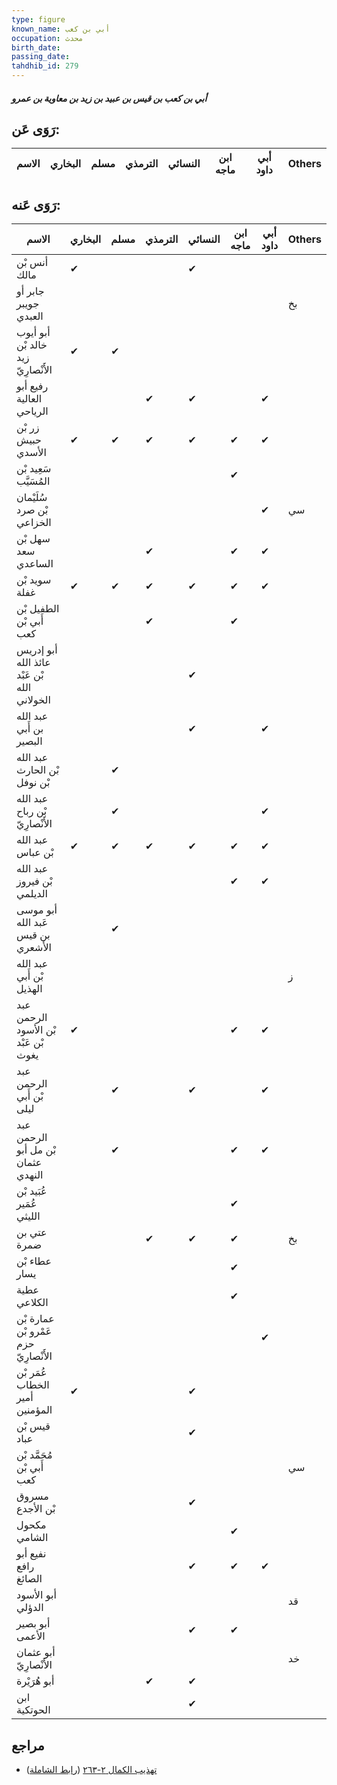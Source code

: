```yaml
---
type: figure
known_name: أبي بن كعب
occupation: محدث
birth_date:
passing_date:
tahdhib_id: 279
---
```

##### أبي بن كعب بن قيس بن عبيد بن زيد بن معاوية بن عمرو

## رَوَى عَن:
| الاسم | البخاري | مسلم | الترمذي | النسائي | ابن ماجه | أبي داود | Others |
| ----- | ------- | ---- | ------- | ------- | -------- | -------- | ------ |
## رَوَى عَنه:
| الاسم                                       | البخاري | مسلم | الترمذي | النسائي | ابن ماجه | أبي داود | Others |
| ------------------------------------------- | ------- | ---- | ------- | ------- | -------- | -------- | ------ |
| أنس بْن مالك                                | ✔       |      |         | ✔       |          |          |        |
| جابر أو جويبر العبدي                        |         |      |         |         |          |          | بخ     |
| أبو أيوب خالد بْن زيد الأَنْصارِيّ          | ✔       | ✔    |         |         |          |          |        |
| رفيع أبو العالية الرياحي                    |         |      | ✔       | ✔       |          | ✔        |        |
| زر بْن حبيش الأسدي                          | ✔       | ✔    | ✔       | ✔       | ✔        | ✔        |        |
| سَعِيد بْن المُسَيَّب                       |         |      |         |         | ✔        |          |        |
| سُلَيْمان بْن صرد الخزاعي                   |         |      |         |         |          | ✔        | سي     |
| سهل بْن سعد الساعدي                         |         |      | ✔       |         | ✔        | ✔        |        |
| سويد بْن غفلة                               | ✔       | ✔    | ✔       | ✔       | ✔        | ✔        |        |
| الطفيل بْن أَبي بْن كعب                     |         |      | ✔       |         | ✔        |          |        |
| أبو إدريس عائذ الله بْن عَبْد الله الخولاني |         |      |         | ✔       |          |          |        |
| عبد الله بن أَبي البصير                     |         |      |         | ✔       |          | ✔        |        |
| عبد الله بْن الحارث بْن نوفل                |         | ✔    |         |         |          |          |        |
| عبد الله بْن رباح الأَنْصارِيّ              |         | ✔    |         |         |          | ✔        |        |
| عبد الله بْن عباس                           | ✔       | ✔    | ✔       | ✔       | ✔        | ✔        |        |
| عبد الله بْن فيروز الديلمي                  |         |      |         |         | ✔        | ✔        |        |
| أبو موسى عَبد الله بن قيس الأشعري           |         | ✔    |         |         |          |          |        |
| عبد الله بْن أَبي الهذيل                    |         |      |         |         |          |          | ز      |
| عبد الرحمن بْن الأسود بْن عَبْد يغوث        | ✔       |      |         |         | ✔        | ✔        |        |
| عبد الرحمن بْن أَبي ليلى                    |         | ✔    |         | ✔       |          | ✔        |        |
| عبد الرحمن بْن مل أبو عثمان النهدي          |         | ✔    |         |         | ✔        | ✔        |        |
| عُبَيد بْن عُمَير الليثي                    |         |      |         |         | ✔        |          |        |
| عتي بن ضمرة                                 |         |      | ✔       | ✔       | ✔        |          | بخ     |
| عطاء بْن يسار                               |         |      |         |         | ✔        |          |        |
| عطية الكلاعي                                |         |      |         |         | ✔        |          |        |
| عمارة بْن عَمْرو بْن حزم الأَنْصارِيّ       |         |      |         |         |          | ✔        |        |
| عُمَر بْن الخطاب أمير المؤمنين              | ✔       |      |         | ✔       |          |          |        |
| قيس بْن عباد                                |         |      |         | ✔       |          |          |        |
| مُحَمَّد بْن أَبي بْن كعب                   |         |      |         |         |          |          | سي     |
| مسروق بْن الأجدع                            |         |      |         | ✔       |          |          |        |
| مكحول الشامي                                |         |      |         |         | ✔        |          |        |
| نفيع أبو رافع الصائغ                        |         |      |         | ✔       | ✔        | ✔        |        |
| أبو الأسود الدؤلي                           |         |      |         |         |          |          | قد     |
| أبو بصير الأعمى                             |         |      |         | ✔       | ✔        |          |        |
| أبو عثمان الأَنْصارِيّ                      |         |      |         |         |          |          | خد     |
| أبو هُرَيْرة                                |         |      | ✔       | ✔       |          |          |        |
| ابن الحوتكية                                |         |      |         | ✔       |          |          |        |
## مراجع
- [تهذيب الكمال ٢-٢٦٣](obsidian://open?vault=Tahdhib-al-Kamal&file=Figures/٢٧٩-أبي%20بن%20كعب%20بن%20قيس%20بن%20عبيد%20بن%20زيد%20بن%20معاوية%20بن%20عمرو) ([رابط الشاملة](https://shamela.ws/book/3722/744))